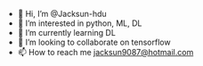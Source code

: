 - 👋 Hi, I’m @Jacksun-hdu
- 👀 I’m interested in python, ML, DL
- 🌱 I’m currently learning DL
- 💞️ I’m looking to collaborate on tensorflow
- 📫 How to reach me jacksun9087@hotmail.com

<!---
Jacksun-hdu/Jacksun-hdu is a ✨ special ✨ repository because its `README.md` (this file) appears on your GitHub profile.
You can click the Preview link to take a look at your changes.
--->
